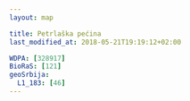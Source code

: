 ```yaml
---
layout: map

title: Petrlaška pećina
last_modified_at: 2018-05-21T19:19:12+02:00

WDPA: [328917]
BioRaS: [121]
geoSrbija:
  L1_183: [46]
---
```

